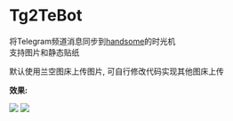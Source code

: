 # Tg2TeBot

将Telegram频道消息同步到[handsome](https://www.ihewro.com/archives/489/)的时光机  
支持图片和静态贴纸

默认使用兰空图床上传图片, 可自行修改代码实现其他图床上传

**效果:**

![](https://img.155155155.xyz/i/2024/09/66f6be856280c.webp)
![](https://img.155155155.xyz/i/2024/09/66f6be70c1698.webp)